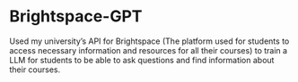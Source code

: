 # Brightspace-GPT
Used my university’s API for Brightspace (The platform used for students to access necessary information and resources for all their courses) to train a LLM for students to be able to ask questions and find information about their courses. 
